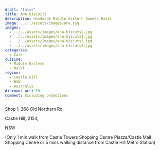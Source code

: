 ```yaml
---
draft: "false"
title: ANA Biscuits
description: Handmade Middle Eastern Sweets Halal
image: ../../assets/images/ana.jpg
images:
  - ../../assets/images/ana-biscuts2.jpg
  - ../../assets/images/ana-biscuts1.jpg
  - ../../assets/images/ana-biscuts3.jpg
  - ../../assets/images/ana-biscuts4.jpg
categories:
  - Cafe
cuisine:
  - Middle Eastern
  - Halal
region:
  - Castle Hill
  - NSW
  - Australia
discount_pct: 10
comment: Excluding promotions
---
```

Shop 1, 268 Old Northern Rd, 

Castle Hill, 2154, 

NSW

(Only 1 min walk from Castle Towers Shopping Centre Piazza/Castle Mall Shopping Centre or 5 mins walking distance from Castle Hill Metro Station)
